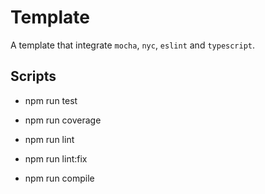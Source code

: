 # Template

A template that integrate `mocha`, `nyc`, `eslint` and `typescript`.

## Scripts

+ npm run test

+ npm run coverage

+ npm run lint

+ npm run lint:fix

+ npm run compile
